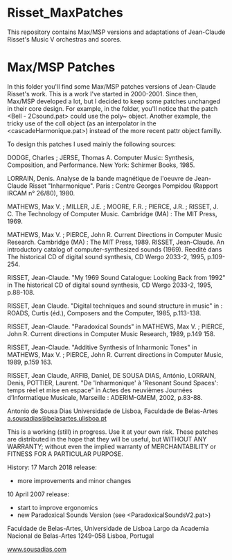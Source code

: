 # Risset_MaxPatches
This repository contains Max/MSP versions and adaptations of Jean-Claude Risset's Music V orchestras and scores.

# Max/MSP Patches
In this folder you'll find some Max/MSP patches versions of Jean-Claude Risset's work.
This is a work I've started in 2000-2001.
Since then, Max/MSP developed a lot, but I decided to keep some patches unchanged in their core design.
For example, in the <R01-Risset-Cloches> folder, you'll notice that the patch <Bell - 2Csound.pat> could use the poly~ object. Another example, the tricky use of the coll object (as an interpolator in the <cascadeHarmonique.pat>) instead of the more recent pattr object familly.

To design this patches I used mainly the following sources:

DODGE, Charles ; JERSE, Thomas A. Computer Music: Synthesis, Composition, and Performance. New York: Schirmer Books, 1985.

LORRAIN, Denis. Analyse de la bande magnétique de l'oeuvre de Jean-Claude Risset "Inharmonique". Paris : Centre Georges Pompidou (Rapport IRCAM n° 26/80), 1980.

MATHEWS, Max V. ; MILLER, J.E. ; MOORE, F.R. ; PIERCE, J.R. ; RISSET, J. C. The Technology of Computer Music. Cambridge (MA) : The MIT Press, 1969.

MATHEWS, Max V. ; PIERCE, John R. Current Directions in Computer Music Research. Cambridge (MA) : The MIT Press, 1989.
RISSET, Jean-Claude. An introductory catalog of computer-synthesized sounds (1969). Reedité dans The historical CD of digital sound synthesis, CD Wergo 2033-2, 1995, p.109-254.

RISSET, Jean-Claude. "My 1969 Sound Catalogue: Looking Back from 1992" in The historical CD of digital sound synthesis, CD Wergo 2033-2, 1995, p.88-108.

RISSET, Jean Claude. "Digital techniques and sound structure in music" in :  ROADS, Curtis (éd.), Composers and the Computer, 1985, p.113-138.

RISSET, Jean-Claude. "Paradoxical Sounds" in MATHEWS, Max V. ; PIERCE, John R. Current directions in Computer Music Research, 1989, p.149 158.

RISSET, Jean-Claude. "Additive Synthesis of Inharmonic Tones" in MATHEWS, Max V. ; PIERCE, John R. Current directions in Computer Music, 1989, p.159 163.

RISSET, Jean Claude, ARFIB, Daniel, DE SOUSA DIAS, António, LORRAIN, Denis, POTTIER, Laurent. "De 'Inharmonique' à 'Resonant Sound Spaces':  temps réel et mise en espace" in Actes des neuvièmes Journées d’Informatique Musicale, Marseille : ADERIM-GMEM, 2002, p.83-88.


Antonio de Sousa Dias
Universidade de Lisboa, Faculdade de Belas-Artes
a.sousadias@belasartes.ulisboa.pt


This is a working (still) in progress. Use it at your own risk.
These patches are distributed in the hope that they will be useful, but WITHOUT ANY WARRANTY; without even the implied warranty of MERCHANTABILITY or FITNESS FOR A PARTICULAR PURPOSE.

History:
17 March 2018 release:
- more improvements and minor changes

10 April 2007 release:
- start to improve ergonomics
- new Paradoxical Sounds Version (see <ParadoxicalSoundsV2.pat>)




Faculdade de Belas-Artes,
Universidade de Lisboa
Largo da Academia Nacional de Belas-Artes
1249-058 Lisboa, Portugal

www.sousadias.com

